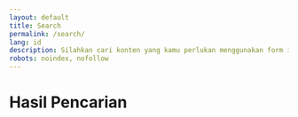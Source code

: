 ```yaml
---
layout: default
title: Search
permalink: /search/
lang: id
description: Silahkan cari konten yang kamu perlukan menggunakan form ini.
robots: noindex, nofollow
---
```

<h1 class="main-heading">Hasil Pencarian</h1>
<div id="results" class="search-results"></div>
<script src="https://unpkg.com/lunr/lunr.js"></script>
<script>
  document.addEventListener('DOMContentLoaded', function () {
    const searchBox = document.getElementById('search-box');
    const resultsContainer = document.getElementById('results');

    if (!resultsContainer) {
      console.error('Results container not found.');
      return;
    }

    const params = new URLSearchParams(window.location.search);
    const query = params.get('q') || '';
    searchBox.value = query;

    fetch('/search.json')
      .then(res => res.json())
      .then(json => {
        const data = json;

        const index = lunr(function () {
          this.ref('url');
          this.field('title');
          this.field('content');
          data.forEach(doc => this.add(doc));
        });

        if (query.trim()) {
          runSearch(query, data, index);
        } else {
          showAll(data);
        }

        searchBox.addEventListener('input', function () {
          if (this.value.trim()) {
            runSearch(this.value, data, index);
          } else {
            showAll(data);
          }
        });
      })
      .catch(err => {
        console.error('Error fetching search.json:', err);
      });

    function runSearch(query, data, index) {
      const results = index.search(query);
      resultsContainer.innerHTML = '';

      if (results.length === 0) {
        resultsContainer.innerHTML = '<div class="no-results">No results found.</div>';
      } else {
        results.forEach(result => {
          const item = data.find(d => d.url === result.ref);
          if (item) renderResult(item);
        });
      }
    }

    function showAll(data) {
      resultsContainer.innerHTML = '';
      data.forEach(item => renderResult(item));
    }

    function renderResult(item) {
      const wrapper = document.createElement('div');
      wrapper.className = 'search-result';
      wrapper.innerHTML = `
        ${item.image ? `<div class="result-image"><img src="${item.image}" alt="${item.title}" /></div>` : ''}
        <div class="result-content">
          <h2><a href="${item.url}">${item.title}</a></h2>
          ${item.author ? `<p class="author"><strong>Author:</strong> ${item.author}</p>` : ''}
          <p class="summary">${item.content}</p>
        </div>
      `;
      resultsContainer.appendChild(wrapper);
    }
  });
</script>


<style>
.search-results {
  display: flex;
  flex-direction: column;
  gap: 1.5rem;
  margin-top: 2rem;
}

.search-result {
  display: flex;
  gap: 1rem;
  border-bottom: 1px solid #ccc;
  padding-bottom: 1rem;
  flex-wrap: wrap;
}

.result-image {
  flex: 0 0 30%;
  max-width: 30%;
  position: relative;
  overflow: hidden;
  background-color: #eee;
  padding-bottom: 56.25%; /* This maintains the 16:9 aspect ratio */
}

.result-image img {
  position: absolute;
  width: 100%;
  height: 100%;
  object-fit: cover;
  top: 0;
  left: 0;
  border-radius: 8px;
}

.result-content {
  flex: 1;
  min-width: 200px;
}

.result-content h2 {
  margin: 0 0 0.5rem;
  font-size: 1.3rem;
}

.result-content a {
  color: #3498db;
  text-decoration: none;
}

.result-content a:hover {
  text-decoration: underline;
}

.author {
  font-size: 0.9rem;
  color: #555;
}

.summary {
  margin-top: 0.5rem;
  line-height: 1.5;
}

/* Responsive for small screens */
@media (max-width: 768px) {
  .search-result {
    flex-direction: column;
  }

  .result-image,
  .result-content {
    max-width: 100%;
    flex: 100%;
  }
}

/* Dark mode */
body.dark .result-content a {
  color: #8ab4f8;
}

body.dark .author {
  color: #aaa;
}

body.dark .search-result {
  border-color: #444;
}

body.dark .summary {
  color: #ddd;
}

</style>